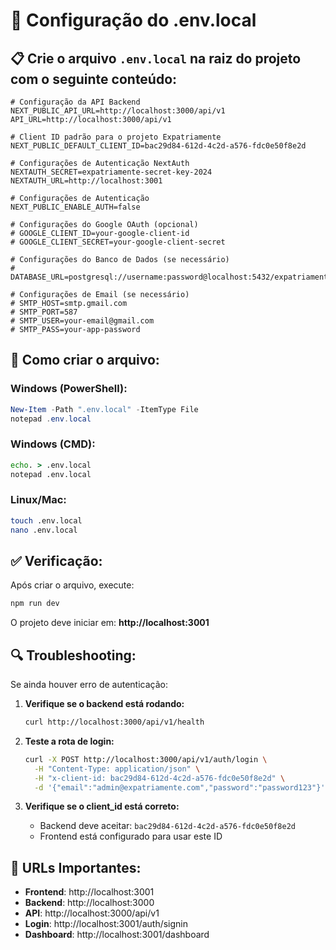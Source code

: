 # 🔧 Configuração do .env.local

## 📋 Crie o arquivo `.env.local` na raiz do projeto com o seguinte conteúdo:

```env
# Configuração da API Backend
NEXT_PUBLIC_API_URL=http://localhost:3000/api/v1
API_URL=http://localhost:3000/api/v1

# Client ID padrão para o projeto Expatriamente
NEXT_PUBLIC_DEFAULT_CLIENT_ID=bac29d84-612d-4c2d-a576-fdc0e50f8e2d

# Configurações de Autenticação NextAuth
NEXTAUTH_SECRET=expatriamente-secret-key-2024
NEXTAUTH_URL=http://localhost:3001

# Configurações de Autenticação
NEXT_PUBLIC_ENABLE_AUTH=false

# Configurações do Google OAuth (opcional)
# GOOGLE_CLIENT_ID=your-google-client-id
# GOOGLE_CLIENT_SECRET=your-google-client-secret

# Configurações do Banco de Dados (se necessário)
# DATABASE_URL=postgresql://username:password@localhost:5432/expatriamente

# Configurações de Email (se necessário)
# SMTP_HOST=smtp.gmail.com
# SMTP_PORT=587
# SMTP_USER=your-email@gmail.com
# SMTP_PASS=your-app-password
```

## 🚀 Como criar o arquivo:

### Windows (PowerShell):

```powershell
New-Item -Path ".env.local" -ItemType File
notepad .env.local
```

### Windows (CMD):

```cmd
echo. > .env.local
notepad .env.local
```

### Linux/Mac:

```bash
touch .env.local
nano .env.local
```

## ✅ Verificação:

Após criar o arquivo, execute:

```bash
npm run dev
```

O projeto deve iniciar em: **http://localhost:3001**

## 🔍 Troubleshooting:

Se ainda houver erro de autenticação:

1. **Verifique se o backend está rodando:**

   ```bash
   curl http://localhost:3000/api/v1/health
   ```

2. **Teste a rota de login:**

   ```bash
   curl -X POST http://localhost:3000/api/v1/auth/login \
     -H "Content-Type: application/json" \
     -H "x-client-id: bac29d84-612d-4c2d-a576-fdc0e50f8e2d" \
     -d '{"email":"admin@expatriamente.com","password":"password123"}'
   ```

3. **Verifique se o client_id está correto:**
   - Backend deve aceitar: `bac29d84-612d-4c2d-a576-fdc0e50f8e2d`
   - Frontend está configurado para usar este ID

## 🎯 URLs Importantes:

- **Frontend**: http://localhost:3001
- **Backend**: http://localhost:3000
- **API**: http://localhost:3000/api/v1
- **Login**: http://localhost:3001/auth/signin
- **Dashboard**: http://localhost:3001/dashboard
